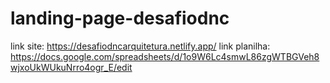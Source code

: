 # landing-page-desafiodnc

link site: https://desafiodncarquitetura.netlify.app/
link planilha: https://docs.google.com/spreadsheets/d/1o9W6Lc4smwL86zgWTBGVeh8wjxoUkWUkuNrro4ogr_E/edit
